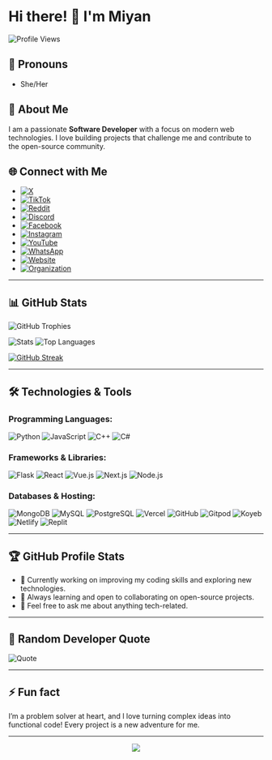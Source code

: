# Hi there! 👋 I'm Miyan

![Profile Views](https://komarev.com/ghpvc/?username=Miyan0001&label=Profile%20views&color=0e75b6&style=flat)

## 🌈 Pronouns
- She/Her

## 🌟 About Me
I am a passionate **Software Developer** with a focus on modern web technologies. I love building projects that challenge me and contribute to the open-source community.

## 🌐 Connect with Me
- [![X](https://img.shields.io/badge/X-%23000000.svg?style=for-the-badge&logo=X&logoColor=white)](https://x.com/miyan0001)
- [![TikTok](https://img.shields.io/badge/TikTok-%23000000.svg?style=for-the-badge&logo=TikTok&logoColor=white)](https://tiktok.com/@Miyan0001)
- [![Reddit](https://img.shields.io/badge/Reddit-%23FF4500.svg?style=for-the-badge&logo=Reddit&logoColor=white)](https://reddit.com/user/misonomiyan)
- [![Discord](https://img.shields.io/badge/Discord-%237289DA.svg?style=for-the-badge&logo=discord&logoColor=white)](https://discord.com/users/miyan0001)
- [![Facebook](https://img.shields.io/badge/Facebook-%231877F2.svg?style=for-the-badge&logo=Facebook&logoColor=white)](https://www.facebook.com/profile.php?id=100095432057687)
- [![Instagram](https://img.shields.io/badge/Instagram-%23E4405F.svg?style=for-the-badge&logo=Instagram&logoColor=white)](https://instagram.com/miyanli0001)
- [![YouTube](https://img.shields.io/badge/YouTube-%23FF0000.svg?style=for-the-badge&logo=YouTube&logoColor=white)](https://youtube.com/@Miyan0001)
- [![WhatsApp](https://img.shields.io/badge/WhatsApp-25D366?style=for-the-badge&logo=whatsapp&logoColor=white)](https://wa.me/6283890667327)
- [![Website](https://img.shields.io/badge/Website-4A154B?style=for-the-badge&logo=vercel&logoColor=white)](https://miyanapi.vercel.app)
- [![Organization](https://img.shields.io/badge/Organization-000000?style=for-the-badge&logo=vercel&logoColor=white)](https://vercel.com/Miyan-org)

---

## 📊 GitHub Stats

![GitHub Trophies](https://github-profile-trophy.vercel.app/?username=Miyan0001&theme=radical&no-frame=false&no-bg=true&margin-w=4)

![Stats](https://github-readme-stats.vercel.app/api?username=Miyan0001&show_icons=true&theme=radical&include_all_commits=true&count_private=true)
![Top Languages](https://github-readme-stats.vercel.app/api/top-langs/?username=Miyan0001&layout=compact&langs_count=7&theme=radical)

[![GitHub Streak](https://streak-stats.demolab.com?user=Miyan0001&theme=radical)](https://git.io/streak-stats)

---

## 🛠️ Technologies & Tools

### Programming Languages:
![Python](https://img.shields.io/badge/-Python-black?style=flat-square&logo=Python)
![JavaScript](https://img.shields.io/badge/-JavaScript-black?style=flat-square&logo=javascript)
![C++](https://img.shields.io/badge/-C++-black?style=flat-square&logo=cplusplus)
![C#](https://img.shields.io/badge/-C%23-black?style=flat-square&logo=csharp)

### Frameworks & Libraries:
![Flask](https://img.shields.io/badge/-Flask-black?style=flat-square&logo=flask)
![React](https://img.shields.io/badge/-React-black?style=flat-square&logo=react)
![Vue.js](https://img.shields.io/badge/-Vue.js-black?style=flat-square&logo=vue.js)
![Next.js](https://img.shields.io/badge/-Next.js-black?style=flat-square&logo=next.js)
![Node.js](https://img.shields.io/badge/-Node.js-black?style=flat-square&logo=Node.js)

### Databases & Hosting:
![MongoDB](https://img.shields.io/badge/-MongoDB-black?style=flat-square&logo=mongodb)
![MySQL](https://img.shields.io/badge/-MySQL-black?style=flat-square&logo=mysql)
![PostgreSQL](https://img.shields.io/badge/-PostgreSQL-black?style=flat-square&logo=postgresql)
![Vercel](https://img.shields.io/badge/-Vercel-black?style=flat-square&logo=vercel)
![GitHub](https://img.shields.io/badge/-GitHub-black?style=flat-square&logo=github)
![Gitpod](https://img.shields.io/badge/-Gitpod-black?style=flat-square&logo=gitpod)
![Koyeb](https://img.shields.io/badge/-Koyeb-black?style=flat-square&logo=koyeb)
![Netlify](https://img.shields.io/badge/-Netlify-black?style=flat-square&logo=netlify)
![Replit](https://img.shields.io/badge/-Replit-black?style=flat-square&logo=replit)

---

## 🏆 GitHub Profile Stats
- 🔭 Currently working on improving my coding skills and exploring new technologies.
- 🌱 Always learning and open to collaborating on open-source projects.
- 💬 Feel free to ask me about anything tech-related.

---

## 💬 Random Developer Quote
![Quote](https://github-readme-quotes-bay.vercel.app/quote)

---

## ⚡ Fun fact
I’m a problem solver at heart, and I love turning complex ideas into functional code! Every project is a new adventure for me.

---

<p align="center">
  <img src="https://capsule-render.vercel.app/api?type=waving&color=gradient&height=60&section=footer"/>
</p>